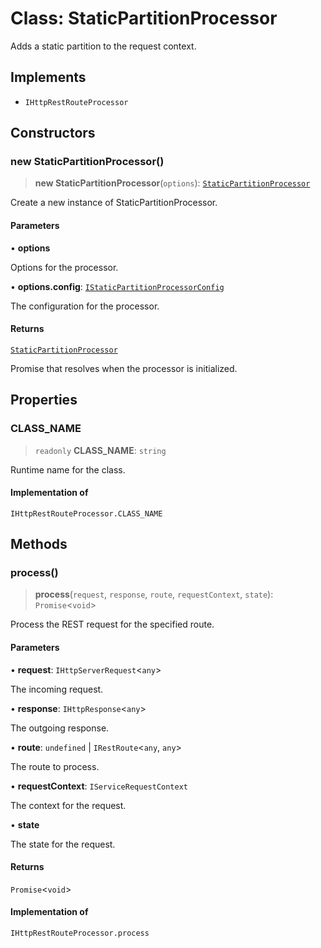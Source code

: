 # Class: StaticPartitionProcessor

Adds a static partition to the request context.

## Implements

- `IHttpRestRouteProcessor`

## Constructors

### new StaticPartitionProcessor()

> **new StaticPartitionProcessor**(`options`): [`StaticPartitionProcessor`](StaticPartitionProcessor.md)

Create a new instance of StaticPartitionProcessor.

#### Parameters

• **options**

Options for the processor.

• **options.config**: [`IStaticPartitionProcessorConfig`](../interfaces/IStaticPartitionProcessorConfig.md)

The configuration for the processor.

#### Returns

[`StaticPartitionProcessor`](StaticPartitionProcessor.md)

Promise that resolves when the processor is initialized.

## Properties

### CLASS\_NAME

> `readonly` **CLASS\_NAME**: `string`

Runtime name for the class.

#### Implementation of

`IHttpRestRouteProcessor.CLASS_NAME`

## Methods

### process()

> **process**(`request`, `response`, `route`, `requestContext`, `state`): `Promise`\<`void`\>

Process the REST request for the specified route.

#### Parameters

• **request**: `IHttpServerRequest`\<`any`\>

The incoming request.

• **response**: `IHttpResponse`\<`any`\>

The outgoing response.

• **route**: `undefined` \| `IRestRoute`\<`any`, `any`\>

The route to process.

• **requestContext**: `IServiceRequestContext`

The context for the request.

• **state**

The state for the request.

#### Returns

`Promise`\<`void`\>

#### Implementation of

`IHttpRestRouteProcessor.process`
